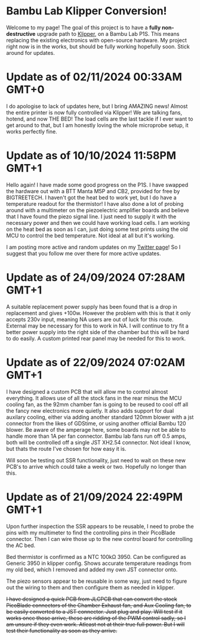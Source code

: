 # Bambu Lab Klipper Conversion!

Welcome to my page! The goal of this project is to have a **fully non-destructive** upgrade path to [Klipper](https://www.klipper3d.org/), on a Bambu Lab P1S. This means replacing the existing electronics with open-source hardware. My project right now is in the works, but should be fully working hopefully soon. Stick around for updates.

# Update as of 02/11/2024 00:33AM GMT+0

I do apologise to lack of updates here, but I bring AMAZING news! Almost the entire printer is now fully controlled via Klipper! We are talking fans, hotend, and now THE BED! The load cells are the last tackle if I ever want to get around to that, but I am honestly loving the whole microprobe setup, it works perfectly fine.

# Update as of 10/10/2024 11:58PM GMT+1

Hello again! I have made some good progress on the P1S. I have swapped the hardware out with a BTT Manta M5P and CB2, provided for free by BIGTREETECH. I haven't got the heat bed to work yet, but I do have a temperature readout for the thermistor! I have also done a lot of probing around with a multimeter on the piezoelectric amplifier boards and believe that I have found the piezo signal line. I just need to supply it with the necessary power and then we could have working load cells. I am working on the heat bed as soon as I can, just doing some test prints using the old MCU to control the bed temperature. Not ideal at all but it's working.

I am posting more active and random updates on my [Twitter page](https://x.com/chazmakes/)! So I suggest that you follow me over there for more active updates.

# Update as of 24/09/2024 07:28AM GMT+1

A suitable replacement power supply has been found that is a drop in replacement and gives +100w. However the problem with this is that it only accepts 230v input, meaning NA users are out of luck for this route. External may be necessary for this to work in NA. I will continue to try fit a better power supply into the right side of the chamber but this will be hard to do easily. A custom printed rear panel may be needed for this to work.

# Update as of 22/09/2024 07:02AM GMT+1

I have designed a custom PCB that will allow me to control almost everything. It allows use of all the stock fans in the rear minus the MCU cooling fan, as the 92mm chamber fan is going to be reused to cool off all the fancy new electronics more quietly.
It also adds support for dual auxilary cooling, either via adding another standard 120mm blower with a jst connector from the likes of GDStime, or using another official Bambu 120 blower. Be aware of the amperage here, some boards may not be able to handle more than 1A per fan connector. Bambu lab fans run off 0.5 amps, both will be controlled off a single JST XH2.54 connector. Not ideal I know, but thats the route I've chosen for how easy it is.

Will soon be testing out SSR functionality, just need to wait on these new PCB's to arrive which could take a week or two. Hopefully no longer than this.

# Update as of 21/09/2024 22:49PM GMT+1

Upon further inspection the SSR appears to be reusable, I need to probe the pins with my multimeter to find the controlling pins in their PicoBlade connector. Then I can wire those up to the new control board for controlling the AC bed.

Bed thermistor is confirmed as a NTC 100kΩ 3950. Can be configured as Generic 3950 in klipper config. Shows accurate temperature readings from my old bed, which I removed and added my own JST connector onto.

The piezo sensors appear to be reusable in some way, just need to figure out the wiring to them and then configure them as needed in klipper.

~~I have designed a quick PCB from JLCPCB that can convert the stock PicoBlade connectors of the Chamber Exhaust fan, and Aux Cooling fan, to be easily converted to a JST connector. Just plug and play. Will test if it works once those arrive, these are ridding of the PWM control sadly, so I am unsure if they even work. Atleast not at their true full power. But I will test their functionality as soon as they arrive.~~

